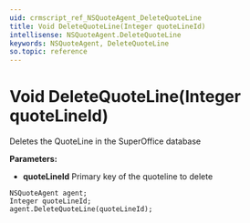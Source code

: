 ```yaml
---
uid: crmscript_ref_NSQuoteAgent_DeleteQuoteLine
title: Void DeleteQuoteLine(Integer quoteLineId)
intellisense: NSQuoteAgent.DeleteQuoteLine
keywords: NSQuoteAgent, DeleteQuoteLine
so.topic: reference
---
```


# Void DeleteQuoteLine(Integer quoteLineId)

Deletes the QuoteLine in the SuperOffice database

**Parameters:**
 - **quoteLineId** Primary key of the quoteline to delete

```crmscript
NSQuoteAgent agent;
Integer quoteLineId;
agent.DeleteQuoteLine(quoteLineId);
```

